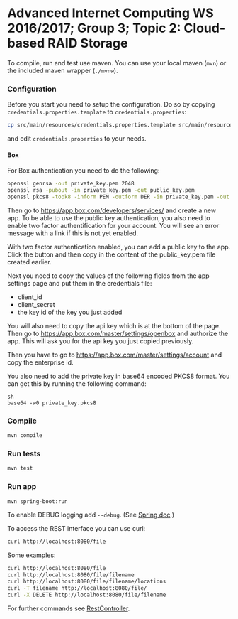 # Advanced Internet Computing WS 2016/2017; Group 3; Topic 2: Cloud-based RAID Storage

To compile, run and test use maven. You can use your local maven (`mvn`) or the included maven wrapper (`./mvnw`).

### Configuration
Before you start you need to setup the configuration. Do so by copying `credentials.properties.template` to `credentials.properties`:
```sh
cp src/main/resources/credentials.properties.template src/main/resources/credentials.properties
```
and edit `credentials.properties` to your needs.

#### Box

For Box authentication you need to do the following:
```sh
openssl genrsa -out private_key.pem 2048
openssl rsa -pubout -in private_key.pem -out public_key.pem
openssl pkcs8 -topk8 -inform PEM -outform DER -in private_key.pem -out private_key.pkcs8 -nocrypt
```

Then go to https://app.box.com/developers/services/ and create a new app.
To be able to use the public key authentication, you also need to enable two factor authentification for your account.
You will see an error message with a link if this is not yet enabled.

With two factor authentication enabled, you can add a public key to the app.
Click the button and then copy in the content of the public_key.pem file created earlier.

Next you need to copy the values of the following fields from the app settings page and put them in the credentials file:
 - client_id
 - client_secret
 - the key id of the key you just added

You will also need to copy the api key which is at the bottom of the page.
Then go to https://app.box.com/master/settings/openbox and authorize the app.
This will ask you for the api key you just copied previously.

Then you have to go to https://app.box.com/master/settings/account and copy the enterprise id.

You also need to add the private key in base64 encoded PKCS8 format.
You can get this by running the following command:

```
sh
base64 -w0 private_key.pkcs8
```

### Compile
```sh
mvn compile
```

### Run tests
```sh
mvn test
```

### Run app
```sh
mvn spring-boot:run
```

To enable DEBUG logging add `--debug`. (See [Spring doc](http://docs.spring.io/spring-boot/docs/current/reference/html/boot-features-logging.html#boot-features-logging-console-output).)

To access the REST interface you can use curl:
```sh
curl http://localhost:8080/file
```

Some examples:
```sh
curl http://localhost:8080/file
curl http://localhost:8080/file/filename
curl http://localhost:8080/file/filename/locations
curl -T filename http://localhost:8080/file/
curl -X DELETE http://localhost:8080/file/filename
```


For further commands see [RestController](src/main/java/at/ac/tuwien/infosys/aic2016/g3t2/rest/RestController.java).